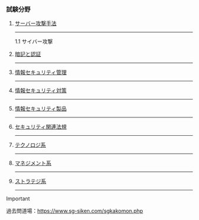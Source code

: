 ### 試験分野
1. [サーバー攻撃手法]()<hr>
  1.1 サイバー攻撃
2. [暗記と認証]()<hr>

3. [情報セキュリティ管理]()<hr>

4. [情報セキュリティ対策]()<hr>

5. [情報セキュリティ製品]()<hr>

6. [セキュリティ関連法規]()<hr>

7. [テクノロジ系]()<hr>

8. [マネジメント系]()<hr>

9. [ストラテジ系]()<hr>

> [!IMPORTANT]
> 過去問道場：https://www.sg-siken.com/sgkakomon.php

